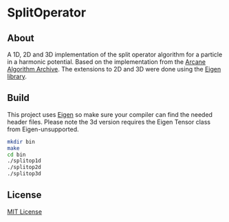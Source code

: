 # SplitOperator

## About

A 1D, 2D and 3D implementation of the split operator algorithm for a particle in a harmonic potential. Based on the implementation from the [Arcane Algorithm Archive](https://www.algorithm-archive.org/contents/split-operator_method/split-operator_method.html). The extensions to 2D and 3D were done using the [Eigen library](http://eigen.tuxfamily.org/index.php?title=Main_Page).

## Build
This project uses [Eigen](http://eigen.tuxfamily.org/index.php?title=Main_Page) so make sure your compiler can find the needed header files. Please note the 3d version requires the Eigen Tensor class from Eigen-unsupported. 

```zsh
mkdir bin
make
cd bin
./splitop1d
./splitop2d
./splitop3d
```

## License

[MIT License](https://opensource.org/licenses/MIT)
